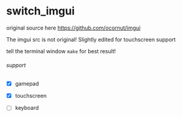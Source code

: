 # switch_imgui

original source here https://github.com/ocornut/imgui



The imgui src is not original! Slightly edited for touchscreen support

tell the terminal window ```make``` for best result!

###### support
- [x] gamepad

- [x] touchscreen

- [ ] keyboard
